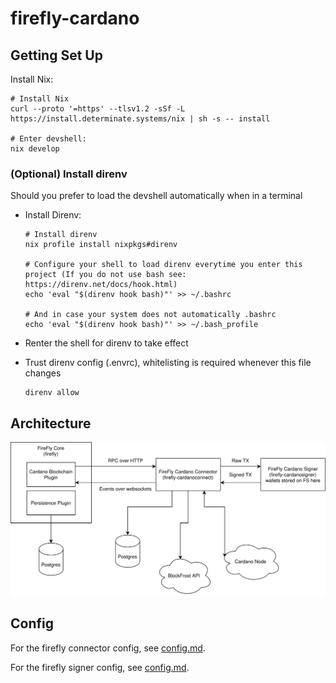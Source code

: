 # firefly-cardano


## Getting Set Up

Install Nix:
```console
# Install Nix
curl --proto '=https' --tlsv1.2 -sSf -L https://install.determinate.systems/nix | sh -s -- install

# Enter devshell:
nix develop
```

### (Optional) Install direnv
Should you prefer to load the devshell automatically when in a terminal

- Install Direnv:
  ```
  # Install direnv
  nix profile install nixpkgs#direnv

  # Configure your shell to load direnv everytime you enter this project (If you do not use bash see: https://direnv.net/docs/hook.html)
  echo 'eval "$(direnv hook bash)"' >> ~/.bashrc

  # And in case your system does not automatically .bashrc
  echo 'eval "$(direnv hook bash)"' >> ~/.bash_profile
  ```

- Renter the shell for direnv to take effect
- Trust direnv config (.envrc), whitelisting is required whenever this file changes
  ```
  direnv allow
  ```

## Architecture

![](./arch.svg)

## Config

For the firefly connector config, see [config.md](firefly-cardanoconnect/config.md).

For the firefly signer config, see [config.md](firefly-cardanosigner/config.md).